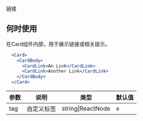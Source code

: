 链接

## 何时使用
在Card组件内部，用于展示链接或相关提示。

````jsx
  <Card>
    <CardBody>
      <CardLink>An Link</CardLink>
      <CardLink>Another Link</CardLink>
    </CardBody>
  </Card>
````

| 参数 | 说明 | 类型 | 默认值 |
| --- | --- | --- | --- |
| tag | 自定义标签 | string\|ReactNode | `a` |
